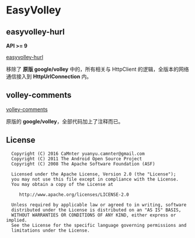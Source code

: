 EasyVolley
======

## easyvolley-hurl
   
**API >= 9**     
   
[easyvolley-hurl](https://github.com/CaMnter/EasyVolley/tree/master/easyvolley-hurl/src/main/java/com/camnter/easyvolley/hurl)   
   
移除了 **原版 google/volley** 中的，所有相关与 HttpClient 的逻辑，全版本的网络通信接入到 **HttpUrlConnection** 内。   
       
## volley-comments 
     
[volley-comments ](https://github.com/CaMnter/EasyVolley/tree/master/volley-comments/src/main/java/com/android/volley)      
      
原版的 **google/volley**，全部代码加上了注释而已。     

## License

      Copyright (C) 2016 CaMnter yuanyu.camnter@gmail.com
      Copyright (C) 2011 The Android Open Source Project
      Copyright (C) 2008 The Apache Software Foundation (ASF)

      Licensed under the Apache License, Version 2.0 (the "License");
      you may not use this file except in compliance with the License.
      You may obtain a copy of the License at

         http://www.apache.org/licenses/LICENSE-2.0

      Unless required by applicable law or agreed to in writing, software
      distributed under the License is distributed on an "AS IS" BASIS,
      WITHOUT WARRANTIES OR CONDITIONS OF ANY KIND, either express or implied.
      See the License for the specific language governing permissions and
      limitations under the License.


